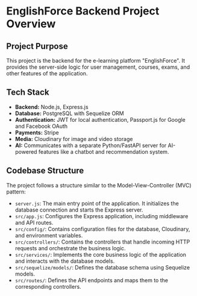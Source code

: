 
# EnglishForce Backend Project Overview

## Project Purpose

This project is the backend for the e-learning platform "EnglishForce". It provides the server-side logic for user management, courses, exams, and other features of the application.

## Tech Stack

- **Backend:** Node.js, Express.js
- **Database:** PostgreSQL with Sequelize ORM
- **Authentication:** JWT for local authentication, Passport.js for Google and Facebook OAuth
- **Payments:** Stripe
- **Media:** Cloudinary for image and video storage
- **AI:** Communicates with a separate Python/FastAPI server for AI-powered features like a chatbot and recommendation system.

## Codebase Structure

The project follows a structure similar to the Model-View-Controller (MVC) pattern:

- `server.js`: The main entry point of the application. It initializes the database connection and starts the Express server.
- `src/app.js`: Configures the Express application, including middleware and API routes.
- `src/config/`: Contains configuration files for the database, Cloudinary, and environment variables.
- `src/controllers/`: Contains the controllers that handle incoming HTTP requests and orchestrate the business logic.
- `src/services/`: Implements the core business logic of the application and interacts with the database models.
- `src/sequelize/models/`: Defines the database schema using Sequelize models.
- `src/routes/`: Defines the API endpoints and maps them to the corresponding controllers.
